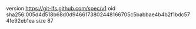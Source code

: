 version https://git-lfs.github.com/spec/v1
oid sha256:005d4d518b68d0d9466173802448166705c5babbae4b4b2f1bdc574fe92eb1ea
size 87
